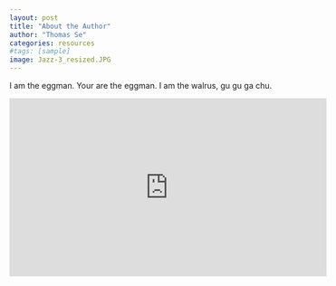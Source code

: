 ```yaml
---
layout: post
title: "About the Author"
author: "Thomas Se"
categories: resources
#tags: [sample]
image: Jazz-3_resized.JPG
---
```


I am the eggman. Your are the eggman. I am the walrus, gu gu ga chu.

<iframe width="560" height="315" src="https://www.youtube.com/embed/D1jVie2fzog" frameborder="0" allow="accelerometer; autoplay; encrypted-media; gyroscope; picture-in-picture" allowfullscreen> </iframe>
